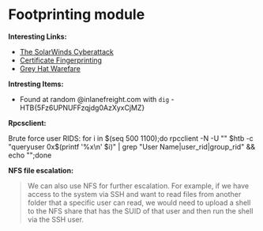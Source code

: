 # Footprinting module

**Interesting Links:**

- [The SolarWinds Cyberattack](https://www.rpc.senate.gov/policy-papers/the-solarwinds-cyberattack)
- [Certificate Fingerprinting](https://crt.sh/)
- [Grey Hat Warefare](https://buckets.grayhatwarfare.com/)

**Intresting Items:**

- Found at random @inlanefreight.com with `dig` - HTB{5Fz6UPNUFFzqjdg0AzXyxCjMZ}

**Rpcsclient:**

Brute force user RIDS:
for i in $(seq 500 1100);do rpcclient -N -U "" $htb -c "queryuser 0x$(printf '%x\n' $i)" | grep "User Name\|user_rid\|group_rid" && echo "";done

**NFS file escalation:**

>We can also use NFS for further escalation. For example, if we have access to the system via SSH and want to read files from another folder that a specific user can read, we would need to upload a shell to the NFS share that has the SUID of that user and then run the shell via the SSH user.
